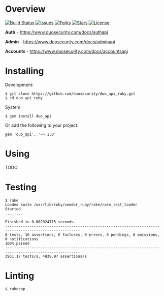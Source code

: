 # Overview

[![Build Status](https://travis-ci.org/duosecurity/duo_api_ruby.svg?branch=master)](https://travis-ci.org/duosecurity/duo_api_ruby)
[![Issues](https://img.shields.io/github/issues/duosecurity/duo_api_ruby)](https://github.com/duosecurity/duo_api_ruby/issues)
[![Forks](https://img.shields.io/github/forks/duosecurity/duo_api_ruby)](https://github.com/duosecurity/duo_api_ruby/network/members)
[![Stars](https://img.shields.io/github/stars/duosecurity/duo_api_ruby)](https://github.com/duosecurity/duo_api_ruby/stargazers)
[![License](https://img.shields.io/badge/License-View%20License-orange)](https://github.com/duosecurity/duo_api_ruby/blob/master/LICENSE)

**Auth** - https://www.duosecurity.com/docs/authapi

**Admin** - https://www.duosecurity.com/docs/adminapi

**Accounts** - https://www.duosecurity.com/docs/accountsapi

# Installing

Development:

```
$ git clone https://github.com/duosecurity/duo_api_ruby.git
$ cd duo_api_ruby
```

System:

```
$ gem install duo_api
```

Or add the following to your project:

```
gem 'duo_api', '~> 1.0'
```

# Using

TODO

# Testing

```
$ rake
Loaded suite /usr/lib/ruby/vendor_ruby/rake/rake_test_loader
Started
........

Finished in 0.002024715 seconds.
--------------------------------------------------------------------------------------------------------
8 tests, 10 assertions, 0 failures, 0 errors, 0 pendings, 0 omissions, 0 notifications
100% passed
--------------------------------------------------------------------------------------------------------
3951.17 tests/s, 4938.97 assertions/s
```

# Linting

```
$ rubocop
```
